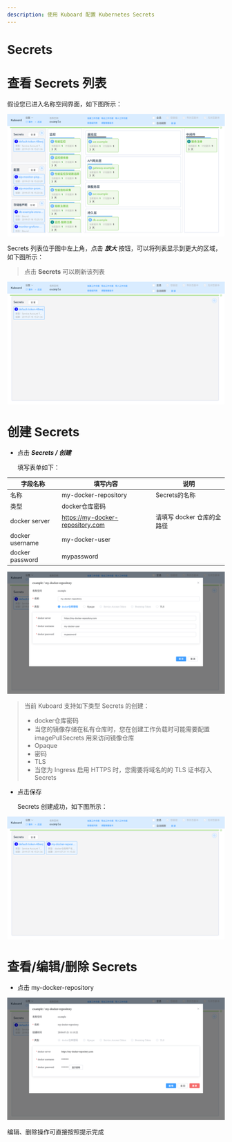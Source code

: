 ```yaml
---
description: 使用 Kuboard 配置 Kubernetes Secrets
---
```


# Secrets



# 查看 Secrets 列表

假设您已进入名称空间界面，如下图所示：

![image-20190721110355464](./secrets.assets/image-20190721110355464.png)

Secrets 列表位于图中左上角，点击 ***放大*** 按钮，可以将列表显示到更大的区域，如下图所示：

> 点击 **Secrets** 可以刷新该列表

![image-20190721110543437](./secrets.assets/image-20190721110543437.png)

# 创建 Secrets

* 点击 ***Secrets / 创建***

  填写表单如下：

| 字段名称        | 填写内容                         | 说明                       |
| --------------- | -------------------------------- | -------------------------- |
| 名称            | my-docker-repository             | Secrets的名称              |
| 类型            | docker仓库密码                   |                            |
| docker server   | https://my-docker-repository.com | 请填写 docker 仓库的全路径 |
| docker username | my-docker-user                   |                            |
| docker password | mypassword                       |                            |

![image-20190721111011798](./secrets.assets/image-20190721111011798.png)

>当前 Kuboard 支持如下类型 Secrets 的创建：
>
>* docker仓库密码
>  * 当您的镜像存储在私有仓库时，您在创建工作负载时可能需要配置 imagePullSecrets 用来访问镜像仓库
>* Opaque
>  * 密码
>* TLS
>  * 当您为 Ingress 启用 HTTPS 时，您需要将域名的的 TLS 证书存入 Secrets

* 点击保存

  Secrets 创建成功，如下图所示：

![image-20190721111540512](./secrets.assets/image-20190721111540512.png)

# 查看/编辑/删除 Secrets

* 点击 my-docker-repository

![image-20190721111642221](./secrets.assets/image-20190721111642221.png)



编辑、删除操作可直接按照提示完成

